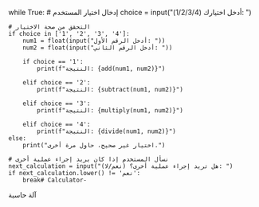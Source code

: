 while True:
    # إدخال اختيار المستخدم
    choice = input("أدخل اختيارك (1/2/3/4): ")

    # التحقق من صحة الاختيار
    if choice in ['1', '2', '3', '4']:
        num1 = float(input("أدخل الرقم الأول: "))
        num2 = float(input("أدخل الرقم الثاني: "))

        if choice == '1':
            print(f"النتيجة: {add(num1, num2)}")

        elif choice == '2':
            print(f"النتيجة: {subtract(num1, num2)}")

        elif choice == '3':
            print(f"النتيجة: {multiply(num1, num2)}")

        elif choice == '4':
            print(f"النتيجة: {divide(num1, num2)}")
    else:
        print("اختيار غير صحيح، حاول مرة أخرى.")

    # نسأل المستخدم إذا كان يريد إجراء عملية أخرى
    next_calculation = input("هل تريد إجراء عملية أخرى؟ (نعم/لا): ")
    if next_calculation.lower() != 'نعم':
        break# Calculator-
آلة حاسبة 
